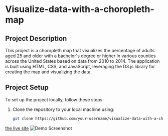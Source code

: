 # Visualize-data-with-a-choropleth-map

## Project Description

This project is a choropleth map that visualizes the percentage of adults aged 25 and older with a bachelor's degree or higher in various counties across the United States based on data from 2010 to 2014. The application is built using HTML, CSS, and JavaScript, leveraging the D3.js library for creating the map and visualizing the data.

## Project Setup

To set up the project locally, follow these steps:

1. Clone the repository to your local machine using:
   ```bash
   git clone https://github.com/your-username/visualize-data-with-a-choropleth-map

[the live site](https://moezltifi.github.io/visualize-data-with-a-choropleth-map/)
![Demo Screenshot](images/1.png)
